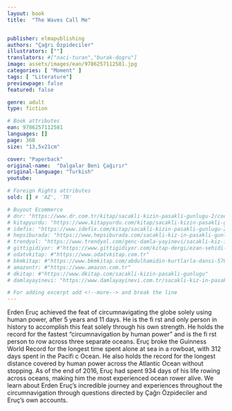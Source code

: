 ```yaml
---
layout: book
title:  "The Waves Call Me"


publisher: elmapublishing
authors: "Çağrı Özpideciler"
illustrators: [""]
translators: #["naci-turan","burak-dogru"]
image: assets/images/ean/9786257112581.jpg
categories: [ "Moment" ]
tags: [ "Literature"]
previewpage: false
featured: false

genre: adult
type: fiction

# Book attributes
ean: 9786257112581
languages: []
page: 360
size: "13,5x21cm"

cover: "Paperback"
original-name:  "Dalgalar Beni Çağırır"
original-language: "Turkish"
youtube:

# Foreign Rights attributes
sold: [] # 'AZ', 'TR'

# Buyout Ecommerce
# dnr: "https://www.dr.com.tr/kitap/sacakli-kizin-pasakli-gunlugu-2/cocuk-ve-genclik/genclik-10-yas/roman-oyku/urunno=0001893059001"
# kitapyurdu: "https://www.kitapyurdu.com/kitap/sacakli-kizin-pasakli-gunlugu-2-/560122.html&filter_name=Sa%C3%A7akl%C4%B1+K%C4%B1z%27%C4%B1n+Pasakl%C4%B1+G%C3%BCnl%C3%BC%C4%9F%C3%BC+2"
# idefix: "https://www.idefix.com/kitap/sacakli-kizin-pasakli-gunlugu-2/cocuk-ve-genclik/genclik-10-yas/roman-oyku/urunno=0001893059001"
# hepsiburada: "https://www.hepsiburada.com/sacakli-kiz-in-pasakli-gunlugu-2-damla-yayinevi-p-HBV000012ER86"
# trendyol: "https://www.trendyol.com/genc-damla-yayinevi/sacakli-kiz-in-pasakli-gunlugu-2-p-54825777"
# gittigidiyor: #"https://www.gittigidiyor.com/kitap-dergi/ezan-sehidi-adnan-menderes_pdp_732728793"
# odatvkitap: #"https://www.odatvkitap.com.tr"
# bkmkitap: #"https://www.bkmkitap.com/abdulhamidin-kurtlarla-dansi-578226"
# amazontr: #"https://www.amazon.com.tr"
# dkitap: #"https://www.dkitap.com/sacakli-kizin-pasakli-gunlugu"
# damlayayinevi: "https://www.damlayayinevi.com.tr/sacakli-kiz-in-pasakli-gunlugu-2-bu-iste-bi-terslik-var"

# For adding excerpt add <!--more--> and break the line
---
```

Erden Eruç achieved the feat of circumnavigating the globe solely using human power, after 5
years and 11 days. He is the fi rst and only person
in history to accomplish this feat solely through his
own strength. He holds the record for the fastest
“circumnavigation by human power” and is the fi rst
person to row across three separate oceans. Eruç
broke the Guinness World Record for the longest
time spent alone at sea in a rowboat, with 312
days spent in the Pacifi c Ocean. He also holds the
record for the longest distance covered by human
power across the Atlantic Ocean without stopping.
As of the end of 2016, Eruç had spent 934 days of
his life rowing across oceans, making him the most
experienced ocean rower alive.
We learn about Erden Eruç’s incredible journey
and experiences throughout the circumnavigation
through questions directed by Çağrı Özpideciler
and Eruç’s own accounts.
<!--more--> 

